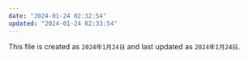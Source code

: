 ```yaml
---
date: "2024-01-24 02:32:54"
updated: "2024-01-24 02:33:54"
---
```


This file is created as `2024年1月24日` and last updated as
`2024年1月24日`.
